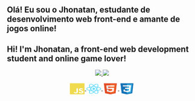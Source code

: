 ## Olá! Eu sou o Jhonatan, estudante de desenvolvimento web front-end e amante de jogos online!
## Hi! I'm Jhonatan, a front-end web development student and online game lover!

<div align="center">
  <a href="https://github.com/JhonatanSiqueira">
  <img height="180em" src="https://github-readme-stats.vercel.app/api?username=JhonatanSiqueira&show_icons=true&theme=react&include_all_commits=true&count_private=true"/>
  <img height="180em" src="https://github-readme-stats.vercel.app/api/top-langs/?username=JhonatanSiqueira&layout=compact&langs_count=7&theme=react"/>
</div>
  
<div align= "center" style="display: inline_block"><br>
  <img align="center" alt="Rafa-Js" height="30" width="40" src="https://raw.githubusercontent.com/devicons/devicon/master/icons/javascript/javascript-plain.svg">
  <img align="center" alt="Rafa-React" height="30" width="40" src="https://raw.githubusercontent.com/devicons/devicon/master/icons/react/react-original.svg">
  <img align="center" alt="Rafa-HTML" height="30" width="40" src="https://raw.githubusercontent.com/devicons/devicon/master/icons/html5/html5-original.svg">
  <img align="center" alt="Rafa-CSS" height="30" width="40" src="https://raw.githubusercontent.com/devicons/devicon/master/icons/css3/css3-original.svg">
</div>
  
  ##
